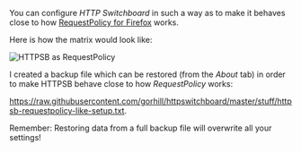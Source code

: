 You can configure _HTTP Switchboard_ in such a way as to make it behaves close to how [RequestPolicy for Firefox](https://addons.mozilla.org/en-US/firefox/addon/requestpolicy/) works.

Here is how the matrix would look like:

![HTTPSB as RequestPolicy](https://raw.githubusercontent.com/gorhill/httpswitchboard/master/doc/img/httpsb-as-requestpolicy.png)

I created a backup file which can be restored (from the _About_ tab) in order to make HTTPSB behave close to how _RequestPolicy_ works:

<https://raw.githubusercontent.com/gorhill/httpswitchboard/master/stuff/httpsb-requestpolicy-like-setup.txt>.

Remember: Restoring data from a full backup file will overwrite all your settings!